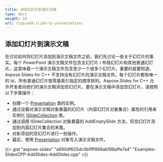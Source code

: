 ```yaml
---
title: 添加幻灯片到演示文稿
type: docs
weight: 10
url: /cpp/add-slide-to-presentation/
---
```


## **添加幻灯片到演示文稿**
在讨论如何将幻灯片添加到演示文稿文件之前，我们先讨论一些关于幻灯片的事实。每个 PowerPoint 演示文稿文件包含主幻灯片 / 布局幻灯片和其他普通幻灯片。这意味着一个演示文稿文件包含至少一个或多个幻灯片。重要的是要知道，Aspose.Slides for C++ 不支持没有幻灯片的演示文稿文件。每个幻灯片都有唯一的 Id，所有普通幻灯片按零基索引指定的顺序排列。Aspose.Slides for C++ 允许开发者向他们的演示文稿添加空幻灯片。要在演示文稿中添加空幻灯片，请按照以下步骤操作：

- 创建一个 [Presentation](https://reference.aspose.com/slides/net/aspose.slides/presentation) 类的实例。
- 通过设置对演示文稿对象暴露的幻灯片（内容幻灯片对象集合）属性的引用来实例化 [ISlideCollection](https://reference.aspose.com/slides/net/aspose.slides/islidecollection) 类。
- 通过调用 ISlideCollection 对象暴露的 AddEmptySlide 方法，将空幻灯片添加到内容幻灯片集合的末尾。
- 对新添加的空幻灯片进行一些操作。
- 最后，使用 [Presentation](https://reference.aspose.com/slides/net/aspose.slides/presentation) 对象写入演示文稿文件。

{{< gist "aspose-slides" "a690df625dc0b1fff869ab198affe7a4" "Examples-SlidesCPP-AddSlides-AddSlides.cpp" >}}